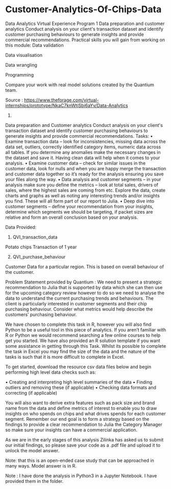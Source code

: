 # Customer-Analytics-Of-Chips-Data

 
Data Analytics Virtual Experience Program
1
Data preparation and customer analytics
Conduct analysis on your client's transaction dataset and identify customer purchasing behaviours to generate insights and provide commercial recommendations.
Practical skills you will gain from working on this module:
Data validation
 
Data visualisation
 
Data wrangling
 
Programming

Compare your work with real model solutions created by the Quantium team.

Source : https://www.theforage.com/virtual-internships/prototype/NkaC7knWtjSbi6aYv/Data-Analytics

1.
Data preparation and Customer analytics
Conduct analysis on your client's transaction dataset and identify customer purchasing behaviours to generate insights and provide commercial recommendations.
Tasks:
•	Examine transaction data – look for inconsistencies, missing data across the data set, outliers, correctly identified category items, numeric data across all tables. If you determine any anomalies make the necessary changes in the dataset and save it. Having clean data will help when it comes to your analysis. 
•	Examine customer data – check for similar issues in the customer data, look for nulls and when you are happy merge the transaction and customer data together so it’s ready for the analysis ensuring you save your files along the way.
•	Data analysis and customer segments – in your analysis make sure you define the metrics – look at total sales, drivers of sales, where the highest sales are coming from etc. Explore the data, create charts and graphs as well as noting any interesting trends and/or insights you find. These will all form part of our report to Julia. 
•	Deep dive into customer segments – define your recommendation from your insights, determine which segments we should be targeting, if packet sizes are relative and form an overall conclusion based on your analysis. 


Data Provided:
1.	QVI_transaction_data

Potato chips Transaction of 1 year
 

2.	QVI_purchase_behaviour

Customer Data for a particular region. This is based on overall behaviour of the customer.
 





Problem Statement provided by Quantium : 
We need to present a strategic recommendation to Julia that is supported by data which she can then use for the upcoming category review however to do so we need to analyse the data to understand the current purchasing trends and behaviours. The client is particularly interested in customer segments and their chip purchasing behaviour. Consider what metrics would help describe the customers’ purchasing behaviour.  

We have chosen to complete this task in R, however you will also find Python to be a useful tool in this piece of analytics. If you aren’t familiar with R or Python we would recommend searching a few online courses to help get you started. We have also provided an R solution template if you want some assistance in getting through this Task. Whilst its possible to complete the task in Excel you may find the size of the data and the nature of the tasks is such that it is more difficult to complete in Excel.  

To get started, download the resource csv data files below and begin performing high level data checks such as:

•	Creating and interpreting high level summaries of the data
•	Finding outliers and removing these (if applicable)
•	Checking data formats and correcting (if applicable)

You will also want to derive extra features such as pack size and brand name from the data and define metrics of interest to enable you to draw insights on who spends on chips and what drives spends for each customer segment. Remember our end goal is to form a strategy based on the findings to provide a clear recommendation to Julia the Category Manager so make sure your insights can have a commercial application.

As we are in the early stages of this analysis Zilinka has asked us to submit our initial findings, so please save your code as a .pdf file and upload it to unlock the model answer.

Note: that this is an open-ended case study that can be approached in many ways. Model answer is in R. 


Note : I have done the analysis in Python3 in a Jupyter Notebook. I have provided them in the folder.
